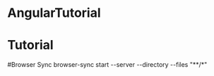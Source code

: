 # AngularTutorial
# Tutorial

#Browser Sync 
browser-sync start --server --directory --files "**/*"
